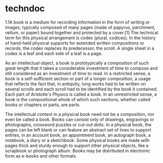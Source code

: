 # techndoc
1.1A book is a medium for recording information in the form of writing or images, typically composed of many pages (made of papyrus, parchment, vellum, or paper) bound together and protected by a cover.[1] The technical term for this physical arrangement is codex (plural, codices). In the history of hand-held physical supports for extended written compositions or records, the codex replaces its predecessor, the scroll. A single sheet in a codex is a leaf and each side of a leaf is a page.

As an intellectual object, a book is prototypically a composition of such great length that it takes a considerable investment of time to compose and still considered as an investment of time to read. In a restricted sense, a book is a self-sufficient section or part of a longer composition, a usage that reflects the fact that, in antiquity, long works had to be written on several scrolls and each scroll had to be identified by the book it contained. Each part of Aristotle's Physics is called a book. In an unrestricted sense, a book is the compositional whole of which such sections, whether called books or chapters or parts, are parts.

The intellectual content in a physical book need not be a composition, nor even be called a book. Books can consist only of drawings, engravings or photographs, crossword puzzles or cut-out dolls. In a physical book, the pages can be left blank or can feature an abstract set of lines to support entries, in an account book, an appointment book, an autograph book, a notebook, a diary or a sketchbook. Some physical books are made with pages thick and sturdy enough to support other physical objects, like a scrapbook or photograph album. Books may be distributed in electronic form as e-books and other formats.
